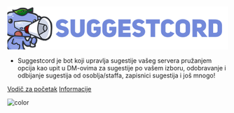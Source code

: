 ![Logo](/images/banner.png)

- Suggestcord je bot koji upravlja sugestije vašeg servera pružanjem opcija kao upit u DM-ovima za sugestije po vašem izboru, odobravanje i odbijanje sugestija od osoblja/staffa, zapisnici sugestija i još mnogo!

[Vodič za početak](getting-started.md)
[Informacije](home.md)

![color](#7289da)